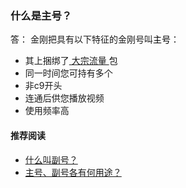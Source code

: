 ### 什么是主号？
答：
金刚把具有以下特征的金刚号叫<font color="Black">主号</font>：
- 其上捆绑了[ 大宗流量 ](https://a2zitpro.github.io/web/大宗流量)包
- 同一时间您可持有多个
- 非c9开头
- 连通后供您播放视频
- 使用频率高


#### 推荐阅读
- [什么叫副号？](https://a2zitpro.github.io/web/副号)
- [主号、副号各有何用途？](https://a2zitpro.github.io/web/主号和副号的用途)
